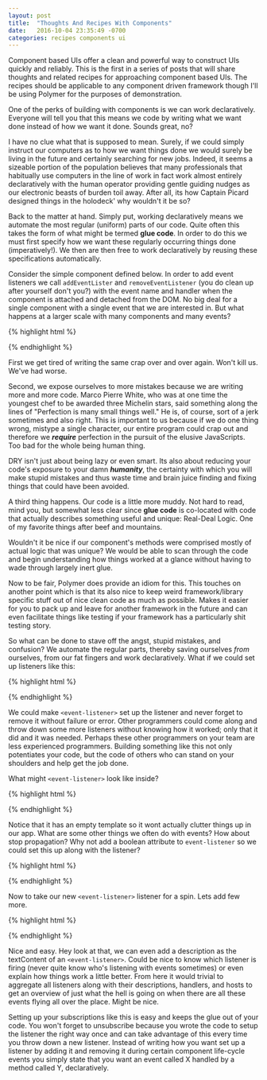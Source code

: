 ```yaml
---
layout: post
title:  "Thoughts And Recipes With Components"
date:   2016-10-04 23:35:49 -0700
categories: recipes components ui
---
```

Component based UIs offer a clean and powerful way to construct UIs quickly and reliably. This is the first in a series of posts that will share thoughts and related recipes for approaching component based UIs. The recipes should be applicable to any component driven framework though I'll be using Polymer for the purposes of demonstration.

One of the perks of building with components is we can work declaratively. Everyone will tell you that this means we code by writing what we want done instead of how we want it done. Sounds great, no? 

I have no clue what that is supposed to mean. Surely, if we could simply instruct our computers as to how we want things done we would surely be living in the future and certainly searching for new jobs. Indeed, it seems a sizeable portion of the population believes that many professionals that habitually use computers in the line of work in fact work almost entirely declaratively with the human operator providing gentle guiding nudges as our electronic beasts of burden toil away. After all, its how Captain Picard designed things in the holodeck' why wouldn't it be so?

Back to the matter at hand. Simply put, working declaratively means we automate the most regular (uniform) parts of our code. Quite often this takes the form of what might be termed **glue code**. In order to do this we must first specify how we want these regularly occurring things done (imperatively!). We then are then free to work declaratively by reusing these specifications automatically.

Consider the simple component defined below. In order to add event listeners we call `addEventLister` and `removeEventListener` (you do clean up after yourself don't you?) with the event name and handler when the component is attached and detached from the DOM. No big deal for a single component with a single event that we are interested in. But what happens at a larger scale with many components and many events? 

{% highlight html %}
<dom-module id="a-component">
  <template></template>
  <script>
    Polymer({
      // This will be the component's tag
      is: 'a-component',
      
      // Called when component is attached to DOM
      attached: function () {
        this.addEventListener('property.changed', this.onPropertyChanged);
      },

      onPropertyChanged: function (e) {}
      
      // Called when component is detached from DOM
      detached: function () {
        this.removeEventListener('property.changed', this.onPropertyChanged);
      }
    })
  </script>
</dom-module>
{% endhighlight %}

First we get tired of writing the same crap over and over again. Won't kill us. We've had worse. 

Second, we expose ourselves to more mistakes because we are writing more and more code. Marco Pierre White, who was at one time the youngest chef to be awarded three Michelin stars, said something along the lines of "Perfection is many small things well." He is, of course, sort of a jerk sometimes and also right. This is important to us because if we do one thing wrong, mistype a single character, our entire program could crap out and therefore we ***require*** perfection in the pursuit of the elusive JavaScripts. Too bad for the whole being human thing.

DRY isn't just about being lazy or even smart. Its also about reducing your code's exposure to your damn ***humanity***, the certainty with which you will make stupid mistakes and thus waste time and brain juice finding and fixing things that could have been avoided.

A third thing happens. Our code is a little more muddy. Not hard to read, mind you, but somewhat less clear since **glue code** is co-located with code that actually describes something useful and unique: Real-Deal Logic. One of my favorite things after beef and mountains.

Wouldn't it be nice if our component's methods were comprised mostly of actual logic that was unique? We would be able to scan through the code and begin understanding how things worked at a glance without having to wade through largely inert glue. 

Now to be fair, Polymer does provide an idiom for this. This touches on another point which is that its also nice to keep weird framework/library specific stuff out of nice clean code as much as possible. Makes it easier for you to pack up and leave for another framework in the future and can even facilitate things like testing if your framework has a particularly shit testing story.

So what can be done to stave off the angst, stupid mistakes, and confusion? We automate the regular parts, thereby saving ourselves *from* ourselves, from our fat fingers and work declaratively. What if we could set up listeners like this:

{% highlight html %}
<dom-module id="a-component">
  <template>
    <event-listener 
      event="property.changed" 
      handler="onPropertyChanged">
    </event-listener>
  </template>
  <script>
    Polymer({
      is: 'a-component',
      
      onPropertyChanged: function (e) {}
    })
  </script>
</dom-module>
{% endhighlight %}

We could make `<event-listener>` set up the listener and never forget to remove it without failure or error. Other programmers could come along and throw down some more listeners without knowing how it worked; only that it did and it was needed. Perhaps these other programmers on your team are less experienced programmers. Building something like this not only potentiates your code, but the code of others who can stand on your shoulders and help get the job done.

What might `<event-listener>` look like inside?

{% highlight html %}
<dom-module id="event-listener">
  <template></template>
  <script>
    Polymer({
      is: 'event-listener',
      
      properties: {
        event: String,
        handler: String
      },

      // domHost is the component whose template we are in.
      // In other words, we are keying the handler by name 
      // in the parent element
      attached: function () {
        this.decorate(this.domHost, 'attached', function () {
          this.domHost.addEventListener(this.event, this.domHost[this.handler]);
        }.bind(this));
      },

      // A simple decorator utility
      decorate: function (targetObject, methodName, decorateWith) {
        var methodToWrap = targetObject[methodName];
        targetObject[methodName] = function () {
          decorateWith();
          if (typeof methodToWrap === typeof Function()) {
            methodToWrap.apply(targetObject, arguments);
          }
        };
      },

      detached: function () {
        this.decorate(this.domHost, 'detached', function () {
          this.domHost.removeEventListener(this.event, this.domHost[this.handler]);
        }.bind(this))
      }
    });
    </script>
</dom-module>
{% endhighlight %}

Notice that it has an empty template so it wont actually clutter things up in our app. What are some other things we often do with events? How about stop propagation? Why not add a boolean attribute to `event-listener` so we could set this up along with the listener?

{% highlight html %}
<dom-module id="event-listener">
  <template></template>
  <script>
    Polymer({
      is: 'event-listener',
      
      properties: {
        event: String,
        
        handler: String,

        // Define the property like this when we want to initialize with a value
        stopPropgation: {
          value: false,
          type: Boolean
        }
      },

      attached: function () {
        this.decorate(this.domHost, 'attached', function () {
          this.domHost.addEventListener(this.event, this.eventHandler);
        }.bind(this));
      },

      // A simple decorator utility
      decorate: function (targetObject, methodName, decorateWith) {
        var methodToWrap = targetObject[methodName];
        targetObject[methodName] = function () {
          decorateWith();
          if (typeof methodToWrap === typeof Function()) {
            methodToWrap.apply(targetObject, arguments);
          }
        }
      },

      // Wrap the handler specified on the host
      eventHandler: function (e) {
        if (this.stopPropagation) { e.stopPropagation(); }
        this.domHost[this.handler].call(this.domHost, e);
      },

      detached: function () {
        this.decorate(this.domHost, 'detached', function () {
          this.domHost.removeEventListener(this.event, this.eventHandler.bind(this));
        }.bind(this))
      }
    });
  </script>
</dom-module>
{% endhighlight %}

Now to take our new `<event-listener>` listener for a spin. Lets add few more.

{% highlight html %}
<dom-module id="some-component">
  <template>
    <event-listener event="property.changed" handler="onPropertyChanged" stop-propagation>Invoked when the property has been modified</event-listener>
    <event-listener event="property.requested" handler="onPropertyRequested"></event-listener>
    <event-listener event="activity.opened" handler="onActivityOpened"></event-listener>
  </template>
  <script>
    Polymer({
      is: 'some-component',

      onPropertyChanged: function (e) {},

      onPropertyRequested: function (e) {},

      onActivityOpened: function (e) {} 
    });
  </script>
</dom-module>
{% endhighlight %}

Nice and easy. Hey look at that, we can even add a description as the textContent of an `<event-listener>`. Could be nice to know which listener is firing (never quite know who's listening with events sometimes) or even explain how things work a little better. From here it would trivial to aggregate all listeners along with their descriptions, handlers, and hosts to get an overview of just what the hell is going on when there are all these events flying all over the place. Might be nice.

Setting up your subscriptions like this is easy and keeps the glue out of your code. You won't forget to unsubscribe because you wrote the code to setup the listener the right way once and can take advantage of this every time you throw down a new listener. Instead of writing how you want set up a listener by adding it and removing it during certain component life-cycle events you simply state that you want an event called X handled by a method called Y, declaratively.
